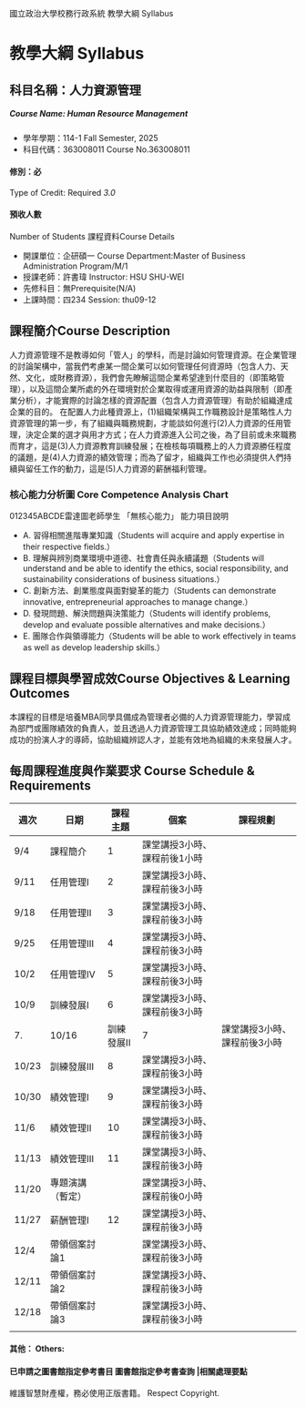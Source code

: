 國立政治大學校務行政系統 教學大綱 Syllabus
# 教學大綱 Syllabus
##  科目名稱：人力資源管理
#####  Course Name: Human Resource Management
  * 學年學期：114-1 Fall Semester, 2025 
  * 科目代碼：363008011 Course No.363008011
#### 修別：必
Type of Credit: Required 
_3.0_
#### 預收人數
Number of Students
課程資料Course Details
  * 開課單位：企研碩一 Course Department:Master of Business Administration Program/M/1 
  * 授課老師：許書瑋 Instructor: HSU SHU-WEI 
  * 先修科目：無Prerequisite(N/A)
  * 上課時間：四234 Session: thu09-12
##  課程簡介Course Description
人力資源管理不是教導如何「管人」的學科，而是討論如何管理資源。在企業管理的討論架構中，當我們考慮某一間企業可以如何管理任何資源時（包含人力、天然、文化，或財務資源），我們會先瞭解這間企業希望達到什麼目的（即策略管理），以及這間企業所處的外在環境對於企業取得或運用資源的助益與限制（即產業分析），才能實際的討論怎樣的資源配置（包含人力資源管理）有助於組織達成企業的目的。
在配置人力此種資源上，(1)組織架構與工作職務設計是策略性人力資源管理的第一步，有了組織與職務規劃，才能談如何進行(2)人力資源的任用管理，決定企業的選才與用才方式；在人力資源進入公司之後，為了目前或未來職務而育才，這是(3)人力資源教育訓練發展；在檢核每項職務上的人力資源勝任程度的議題，是(4)人力資源的績效管理；而為了留才，組織與工作也必須提供人們持續與留任工作的動力，這是(5)人力資源的薪酬福利管理。
###  核心能力分析圖 Core Competence Analysis Chart
012345ABCDE雷達圖老師學生
「無核心能力」 
能力項目說明
  * A. 習得相關進階專業知識（Students will acquire and apply expertise in their respective fields.）
  * B. 理解與辨別商業環境中道德、社會責任與永續議題（Students will understand and be able to identify the ethics, social responsibility, and sustainability considerations of business situations.）
  * C. 創新方法、創業態度與面對變革的能力（Students can demonstrate innovative, entrepreneurial approaches to manage change.）
  * D. 發現問題、解決問題與決策能力（Students will identify problems, develop and evaluate possible alternatives and make decisions.）
  * E. 團隊合作與領導能力（Students will be able to work effectively in teams as well as develop leadership skills.）
##  課程目標與學習成效Course Objectives & Learning Outcomes 
本課程的目標是培養MBA同學具備成為管理者必備的人力資源管理能力，學習成為部門或團隊績效的負責人，並且透過人力資源管理工具協助績效達成；同時能夠成功的扮演人才的導師，協助組織辨認人才，並能有效地為組織的未來發展人才。
##  每周課程進度與作業要求 Course Schedule & Requirements
週次 |  日期 |  課程主題 |  個案 |  課程規劃  
---|---|---|---|---  
|  9/4 |  課程簡介 |  1 |  課堂講授3小時、課程前後1小時  
|  9/11 |  任用管理I |  2 |  課堂講授3小時、課程前後3小時  
|  9/18 |  任用管理II |  3 |  課堂講授3小時、課程前後3小時  
|  9/25 |  任用管理III |  4 |  課堂講授3小時、課程前後3小時  
|  10/2 | 任用管理IV |  5 |  課堂講授3小時、課程前後3小時  
|  10/9 |  訓練發展I |  6 |  課堂講授3小時、課程前後3小時  
7. |  10/16 |  訓練發展II |  7 |  課堂講授3小時、課程前後3小時  
|  10/23 |  訓練發展III |  8 |  課堂講授3小時、課程前後3小時  
|  10/30 |  績效管理I |  9 |  課堂講授3小時、課程前後3小時  
|  11/6 |  績效管理II |  10 |  課堂講授3小時、課程前後3小時  
|  11/13 |  績效管理III |  11 |  課堂講授3小時、課程前後3小時  
|  11/20 |  專題演講（暫定） |  |  課堂講授3小時、課程前後0小時  
|  11/27 |  薪酬管理I |  12 |  課堂講授3小時、課程前後3小時  
|  12/4 | 帶領個案討論1 |  |  課堂講授3小時、課程前後3小時  
|  12/11 | 帶領個案討論2 |  |  課堂講授3小時、課程前後3小時  
|  12/18 |  帶領個案討論3 |  |  課堂講授3小時、課程前後3小時  
|  |  |  |   
####  其他： Others:
####  已申請之圖書館指定參考書目  圖書館指定參考書查詢 |相關處理要點
維護智慧財產權，務必使用正版書籍。 Respect Copyright.